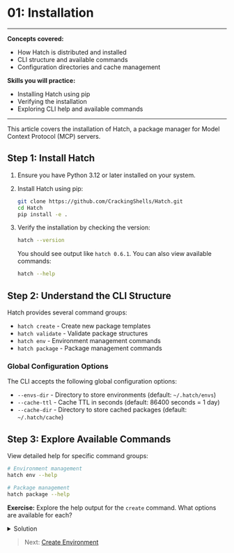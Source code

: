 # 01: Installation

---
**Concepts covered:**

- How Hatch is distributed and installed
- CLI structure and available commands
- Configuration directories and cache management

**Skills you will practice:**

- Installing Hatch using pip
- Verifying the installation
- Exploring CLI help and available commands

---

This article covers the installation of Hatch, a package manager for Model Context Protocol (MCP) servers.

## Step 1: Install Hatch

1. Ensure you have Python 3.12 or later installed on your system.
2. Install Hatch using pip:

   ```bash
   git clone https://github.com/CrackingShells/Hatch.git
   cd Hatch
   pip install -e .
   ```

3. Verify the installation by checking the version:

   ```bash
   hatch --version
   ```

   You should see output like `hatch 0.6.1`. You can also view available commands:

   ```bash
   hatch --help
   ```

## Step 2: Understand the CLI Structure

Hatch provides several command groups:

- `hatch create` - Create new package templates
- `hatch validate` - Validate package structures
- `hatch env` - Environment management commands
- `hatch package` - Package management commands

### Global Configuration Options

The CLI accepts the following global configuration options:

- `--envs-dir` - Directory to store environments (default: `~/.hatch/envs`)
- `--cache-ttl` - Cache TTL in seconds (default: 86400 seconds = 1 day)
- `--cache-dir` - Directory to store cached packages (default: `~/.hatch/cache`)

## Step 3: Explore Available Commands

View detailed help for specific command groups:

```bash
# Environment management
hatch env --help

# Package management  
hatch package --help
```

**Exercise:**
Explore the help output for the `create` command. What options are available for each?

<details>
<summary>Solution</summary>

```bash
# positional arguments:
#   name                  Package name
# 
# options:
#   -h, --help            show this help message and exit
#   --dir DIR, -d DIR     Target directory (default: current directory)
#   --description DESCRIPTION, -D DESCRIPTION
#                         Package description
```
</details>

> Next: [Create Environment](02-create-env.md)
